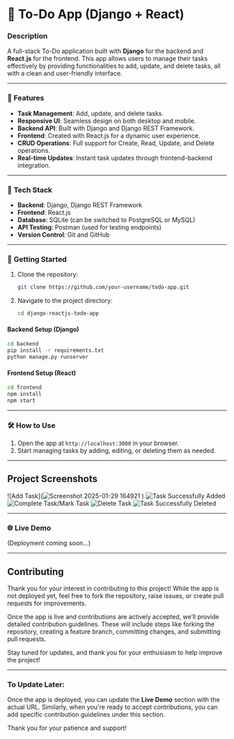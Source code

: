 # 📝 To-Do App (Django + React)

### Description
A full-stack To-Do application built with **Django** for the backend and **React.js** for the frontend. This app allows users to manage their tasks effectively by providing functionalities to add, update, and delete tasks, all with a clean and user-friendly interface.

---

### 🚀 Features
- **Task Management**: Add, update, and delete tasks.
- **Responsive UI**: Seamless design on both desktop and mobile.
- **Backend API**: Built with Django and Django REST Framework.
- **Frontend**: Created with React.js for a dynamic user experience.
- **CRUD Operations**: Full support for Create, Read, Update, and Delete operations.
- **Real-time Updates**: Instant task updates through frontend-backend integration.

---

### 🔧 **Tech Stack**
- **Backend**: Django, Django REST Framework
- **Frontend**: React.js
- **Database**: SQLite (can be switched to PostgreSQL or MySQL)
- **API Testing**: Postman (used for testing endpoints)
- **Version Control**: Git and GitHub

---

### 📖 **Getting Started**
1. Clone the repository:
   ```bash
   git clone https://github.com/your-username/todo-app.git
   ```
2. Navigate to the project directory:
   ```bash
   cd django-reactjs-todo-app
   ```

#### **Backend Setup (Django)**
```bash
cd backend
pip install -r requirements.txt
python manage.py runserver
```

#### **Frontend Setup (React)**
```bash
cd frontend
npm install
npm start
```

---

### 🛠 **How to Use**
1. Open the app at `http://localhost:3000` in your browser.
2. Start managing tasks by adding, editing, or deleting them as needed.

---

## Project Screenshots 
![Add Task](![Screenshot 2025-01-29 164921](https://github.com/user-attachments/assets/ee24bb8d-8e12-4843-9db1-87625559fc72)
)
![Task Successfully Added](https://drive.google.com/file/d/1ypAX2egsPJkrc1mhjvo_fU0GXyQwcbZY/view?usp=drive_link)
![Complete Task/Mark Task](https://drive.google.com/file/d/1BmxO61lmV4nQMLdtFOaAokGzlVF5Z_U_/view?usp=drive_link)
![Delete Task](https://drive.google.com/file/d/1fDPCZRXyHYG2fUmfufliSdCiw_xyHvB5/view?usp=drive_link)
![Task Successfully Deleted](https://drive.google.com/file/d/1ffnv9CKo4Y04o6UqQPU5IQvI--B-SNb5/view?usp=drive_link)

---

### 🌐 **Live Demo**
(Deployment coming soon...)


---

## Contributing

Thank you for your interest in contributing to this project! While the app is not deployed yet, feel free to fork the repository, raise issues, or create pull requests for improvements.

Once the app is live and contributions are actively accepted, we’ll provide detailed contribution guidelines. These will include steps like forking the repository, creating a feature branch, committing changes, and submitting pull requests.

Stay tuned for updates, and thank you for your enthusiasm to help improve the project!

---
### **To Update Later:**
Once the app is deployed, you can update the **Live Demo** section with the actual URL. Similarly, when you're ready to accept contributions, you can add specific contribution guidelines under this section.

Thank you for your patience and support!
